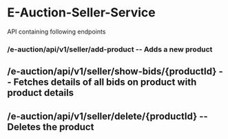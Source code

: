 # E-Auction-Seller-Service

API containing following endpoints

### /e-auction/api/v1/seller/add-product -- Adds a new product

## /e-auction/api/v1/seller/show-bids/{productId} -- Fetches details of all bids on product with product details

## /e-auction/api/v1/seller/delete/{productId} -- Deletes the product
